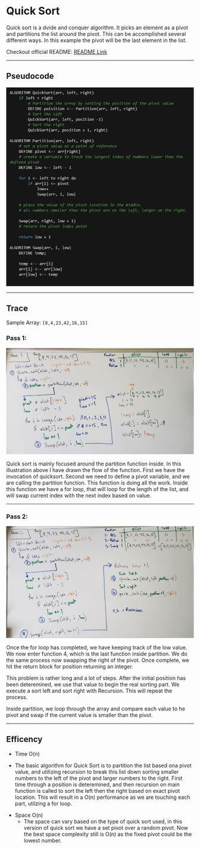 # Quick Sort
Quick sort is a dvide and conquer algorithm. It picks an element as a pivot and partitions the list around the pivot. This can be accomplished several different ways. In this example the pivot will be the last element in the list.

Checkout official README: [README Link](./README.md)

---

## Pseudocode
![code](/assets/quick_sort/pseudo_code.png)

---

## Trace
 Sample Array: `[8,4,23,42,16,15]`

### Pass 1:
![pass 1](/assets/quick_sort/pass_1.png)

Quick sort is mainly focused around the partition function inside. In this illustration above I have drawn the flow of the function. First we have the invocation of quicksort. Second we need to define a pivot variable, and we are calling the partition function. This function is doing all the work. Inside this function we have a for loop, that will loop for the length of the list, and will swap current index with the next index based on value.

---

### Pass 2:
![pass 2](/assets/quick_sort/pass_2.png)

Once the for loop has completed, we have keeping track of the low value. We now enter function 4, which is the last function inside partition. We do the same process now swapping the right of the pivot. Once complete, we hit the return block for position returning an integer.

This problem is rather long and a lot of steps. After the initial position has been deteremined, we use that value to begin the real sorting part. We execute a sort left and sort right with Recursion. This will repeat the process.

Inside partition, we loop through the array and compare each value to he pivot and swap if the current value is smaller than the pivot.

---


## Efficency
* Time O(n)
- The basic algorithm for Quick Sort is to partition the list based ona pivot value, and utilizing recursion to break this list down sorting smaller numbers to the left of the pivot and larger numbers to the right. First time through a position is deteremined, and then recursion on main function is called to sort the left then the right based on exact pivot location. This will result in a O(n) performance as we are touching each part, utilzing a for loop.
* Space O(n)
    - The space can vary based on the type of quick sort used, in this version of quick sort we have a set pivot over a random pivot. Now the best space complexity still is O(n) as the fixed pivot could be the lowest number.
